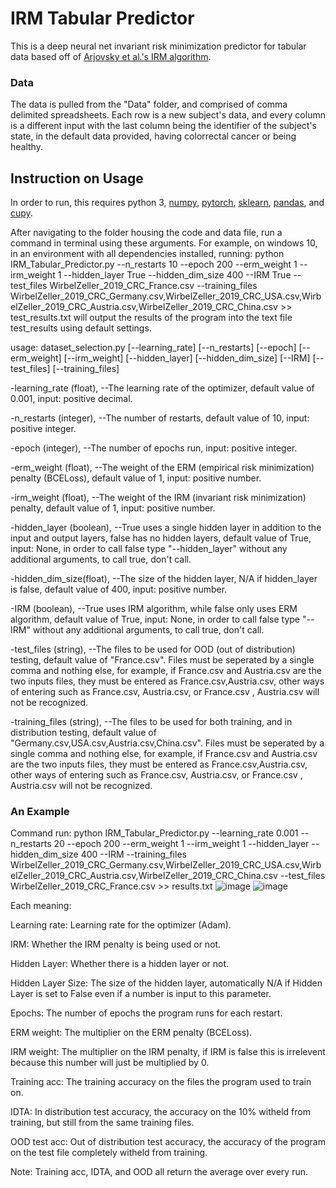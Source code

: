 # IRM Tabular Predictor
This is a deep neural net invariant risk minimization predictor for tabular data based off of [Arjovsky et al.'s IRM algorithm](https://arxiv.org/abs/1907.02893v1).
### Data
The data is pulled from the "Data" folder, and comprised of comma delimited spreadsheets. Each row is a new subject's data, and every column is a different input with the last column being the identifier of the subject's state, in the default data provided, having colorrectal cancer or being healthy.
## Instruction on Usage
In order to run, this requires python 3, [numpy](https://numpy.org/), [pytorch](https://pytorch.org/), [sklearn](https://scikit-learn.org/stable/), [pandas](https://pandas.pydata.org/), and [cupy](https://cupy.dev/).

After navigating to the folder housing the code and data file, run a command in terminal using these arguments. For example, on windows 10, in an environment with all dependencies installed, running: python IRM_Tabular_Predictor.py --n_restarts 10 --epoch 200 --erm_weight 1 --irm_weight 1 --hidden_layer True --hidden_dim_size 400 --IRM True --test_files WirbelZeller_2019_CRC_France.csv --training_files WirbelZeller_2019_CRC_Germany.csv,WirbelZeller_2019_CRC_USA.csv,WirbelZeller_2019_CRC_Austria.csv,WirbelZeller_2019_CRC_China.csv >> test_results.txt will output the results of the program into the text file test_results using default settings.

usage: dataset_selection.py [--learning_rate] [--n_restarts] [--epoch]
                            [--erm_weight] [--irm_weight] [--hidden_layer] [--hidden_dim_size]
                            [--IRM] [--test_files] [--training_files]
  
  -learning_rate (float), --The learning rate of the optimizer, default value of  0.001, input: positive decimal.
  
  -n_restarts (integer), --The number of restarts, default value of 10, input: positive integer.
  
  -epoch (integer), --The number of epochs run, input: positive integer.
  
  -erm_weight (float), --The weight of the ERM (empirical risk minimization) penalty (BCELoss), default value of 1, input: positive number.
  
  -irm_weight (float), --The weight of the IRM (invariant risk minimization) penalty, default value of 1, input: positive number.
  
  -hidden_layer (boolean), --True uses a single hidden layer in addition to the input and output layers, false has no hidden layers, default value of True, input: None, in order to call false type "--hidden_layer" without any additional arguments, to call true, don't call.
  
  -hidden_dim_size(float), --The size of the hidden layer, N/A if hidden_layer is false, default value of 400, input: positive number.
  
  -IRM (boolean), --True uses IRM algorithm, while false only uses ERM algorithm, default value of True, input: None, in order to call false type "--IRM" without any additional arguments, to call true, don't call.
  
  -test_files (string), --The files to be used for OOD (out of distribution) testing, default value of "France.csv". Files must be seperated by a single comma and nothing else, for example, if France.csv and Austria.csv are the two inputs files, they must be entered as France.csv,Austria.csv, other ways of entering such as France.csv, Austria.csv, or France.csv , Austria.csv will not be recognized.
  
  -training_files (string), --The files to be used for both training, and in distribution testing, default value of "Germany.csv,USA.csv,Austria.csv,China.csv". Files must be seperated by a single comma and nothing else, for example, if France.csv and Austria.csv are the two inputs files, they must be entered as France.csv,Austria.csv, other ways of entering such as France.csv, Austria.csv, or France.csv , Austria.csv will not be recognized.

### An Example

Command run: python IRM_Tabular_Predictor.py --learning_rate 0.001 --n_restarts 20 --epoch 200 --erm_weight 1 --irm_weight 1 --hidden_layer --hidden_dim_size 400 --IRM --training_files WirbelZeller_2019_CRC_Germany.csv,WirbelZeller_2019_CRC_USA.csv,WirbelZeller_2019_CRC_Austria.csv,WirbelZeller_2019_CRC_China.csv --test_files WirbelZeller_2019_CRC_France.csv >> results.txt
![image](https://user-images.githubusercontent.com/88242834/128787035-df54c393-a89d-46be-b9b2-565e90c53934.png)
![image](https://user-images.githubusercontent.com/88242834/128787103-8ce03f6c-f71c-4e73-8249-7b9c635294b7.png)

Each meaning:
  
  Learning rate: Learning rate for the optimizer (Adam).
  
  IRM: Whether the IRM penalty is being used or not.
  
  Hidden Layer: Whether there is a hidden layer or not.
  
  Hidden Layer Size: The size of the hidden layer, automatically N/A if Hidden Layer is set to False even if a number is input to this parameter.
  
  Epochs: The number of epochs the program runs for each restart.
  
  ERM weight: The multiplier on the ERM penalty (BCELoss).
  
  IRM weight: The multiplier on the IRM penalty, if IRM is false this is irrelevent because this number will just be multiplied by 0.
  
  Training acc: The training accuracy on the files the program used to train on.
  
  IDTA: In distribution test accuracy, the accuracy on the 10% witheld from training, but still from the same training files.
  
  OOD test acc: Out of distribution test accuracy, the accuracy of the program on the test file completely witheld from training.
  
  Note: Training acc, IDTA, and OOD all return the average over every run.
